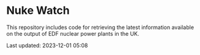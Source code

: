 # Nuke Watch

This repository includes code for retrieving the latest information available on the output of EDF nuclear power plants in the UK.

Last updated: 2023-12-01 05:08